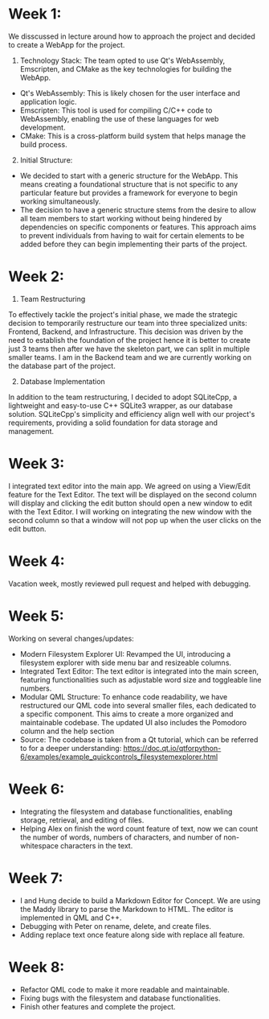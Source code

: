 # Week 1:

We disscussed in lecture around how to approach the project and decided to create a WebApp for the project.
1. Technology Stack: The team opted to use Qt's WebAssembly, Emscripten, and CMake as the key technologies for building the WebApp.
- Qt's WebAssembly: This is likely chosen for the user interface and application logic.
- Emscripten: This tool is used for compiling C/C++ code to WebAssembly, enabling the use of these languages for web development.
- CMake: This is a cross-platform build system that helps manage the build process.
2. Initial Structure:
- We decided to start with a generic structure for the WebApp. This means creating a foundational structure that is not specific to any particular feature but provides a framework for everyone to begin working simultaneously.
- The decision to have a generic structure stems from the desire to allow all team members to start working without being hindered by dependencies on specific components or features. This approach aims to prevent individuals from having to wait for certain elements to be added before they can begin implementing their parts of the project.

# Week 2:

1. Team Restructuring

To effectively tackle the project's initial phase, we made the strategic decision to temporarily restructure our team into three specialized units: Frontend, Backend, and Infrastructure. This decision was driven by the need to establish the foundation of the project hence it is better to create just 3 teams then after we have the skeleton part, we can split in multiple smaller teams. I am in the Backend team and we are currently working on the database part of the project.

2. Database Implementation

In addition to the team restructuring, I decided to adopt SQLiteCpp, a lightweight and easy-to-use C++ SQLite3 wrapper, as our database solution. SQLiteCpp's simplicity and efficiency align well with our project's requirements, providing a solid foundation for data storage and management.

# Week 3:

I integrated text editor into the main app. We agreed on using a View/Edit feature for the Text Editor. The text will be displayed on the second column will display and clicking the edit button should open a new window to edit with the Text Editor. I will working on integrating the new window with the second column so that a window will not pop up when the user clicks on the edit button.

# Week 4:

Vacation week, mostly reviewed pull request and helped with debugging.

# Week 5:

Working on several changes/updates:
- Modern Filesystem Explorer UI: Revamped the UI, introducing a filesystem explorer with side menu bar and resizeable columns.
- Integrated Text Editor: The text editor is integrated into the main screen, featuring functionalities such as adjustable word size and toggleable line numbers.
- Modular QML Structure: To enhance code readability, we have restructured our QML code into several smaller files, each dedicated to a specific component. This aims to create a more organized and maintainable codebase. The updated UI also includes the Pomodoro column and the help section
- Source: The codebase is taken from a Qt tutorial, which can be referred to for a deeper understanding: https://doc.qt.io/qtforpython-6/examples/example_quickcontrols_filesystemexplorer.html

# Week 6:
- Integrating the filesystem and database functionalities, enabling storage, retrieval, and editing of files.
- Helping Alex on finish the word count feature of text, now we can count the number of words, numbers of characters, and number of non-whitespace characters in the text.

# Week 7:
- I and Hung decide to build a Markdown Editor for Concept. We are using the Maddy library to parse the Markdown to HTML. The editor is implemented in QML and C++.
- Debugging with Peter on rename, delete, and create files.
- Adding replace text once feature along side with replace all feature.

# Week 8:
- Refactor QML code to make it more readable and maintainable.
- Fixing bugs with the filesystem and database functionalities.
- Finish other features and complete the project.